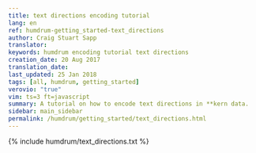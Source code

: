 ```yaml
---
title: text directions encoding tutorial
lang: en
ref: humdrum-getting_started-text_directions
author: Craig Stuart Sapp
translator: 
keywords: humdrum encoding tutorial text directions
creation_date: 20 Aug 2017
translation_date: 
last_updated: 25 Jan 2018
tags: [all, humdrum, getting_started]
verovio: "true"
vim: ts=3 ft=javascript
summary: A tutorial on how to encode text directions in **kern data.
sidebar: main_sidebar
permalink: /humdrum/getting_started/text_directions.html
---
```


{% include humdrum/text_directions.txt %}

